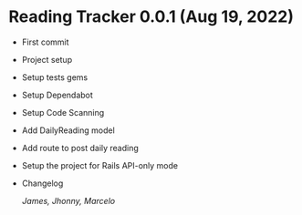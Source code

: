 # Reading Tracker 0.0.1 (Aug 19, 2022)

* First commit
* Project setup
* Setup tests gems
* Setup Dependabot
* Setup Code Scanning
* Add DailyReading model
* Add route to post daily reading
* Setup the project for Rails API-only mode
* Changelog

  *James, Jhonny, Marcelo*
